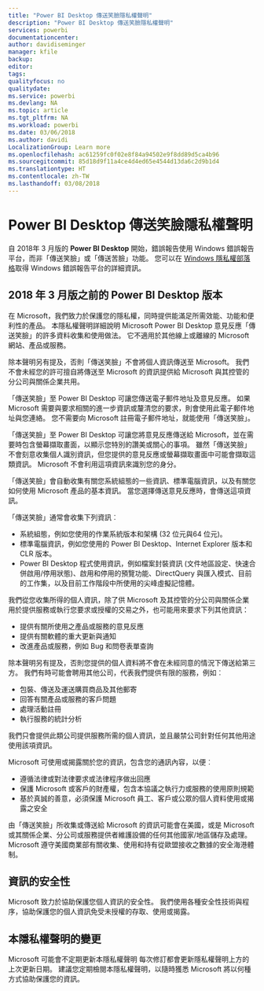 ```yaml
---
title: "Power BI Desktop 傳送笑臉隱私權聲明"
description: "Power BI Desktop 傳送笑臉隱私權聲明"
services: powerbi
documentationcenter: 
author: davidiseminger
manager: kfile
backup: 
editor: 
tags: 
qualityfocus: no
qualitydate: 
ms.service: powerbi
ms.devlang: NA
ms.topic: article
ms.tgt_pltfrm: NA
ms.workload: powerbi
ms.date: 03/06/2018
ms.author: davidi
LocalizationGroup: Learn more
ms.openlocfilehash: ac61259fc0f02e8f84a94502e9f8dd89d5ca4b96
ms.sourcegitcommit: 85d18d9f11a4ce4d4ed65e4544d13da6c2d9b1d4
ms.translationtype: HT
ms.contentlocale: zh-TW
ms.lasthandoff: 03/08/2018
---
```

# <a name="power-bi-desktop-send-a-smile-privacy-statement"></a>Power BI Desktop 傳送笑臉隱私權聲明

自 2018年 3 月版的 **Power BI Desktop** 開始，錯誤報告使用 Windows 錯誤報告平台，而非「傳送笑臉」或「傳送苦臉」功能。 您可以在 [Windows 隱私權部落格](https://blogs.windows.com/windowsexperience/2018/01/24/microsoft-introduces-new-privacy-tools-ahead-of-data-privacy-day/)取得 Windows 錯誤報告平台的詳細資訊。 

## <a name="for-versions-of-power-bi-desktop-prior-to-march-2018"></a>2018 年 3 月版之前的 Power BI Desktop 版本

在 Microsoft，我們致力於保護您的隱私權，同時提供能滿足所需效能、功能和便利性的產品。 本隱私權聲明詳細說明 Microsoft Power BI Desktop 意見反應「傳送笑臉」的許多資料收集和使用做法。 它不適用於其他線上或離線的 Microsoft 網站、產品或服務。

除本聲明另有提及，否則「傳送笑臉」不會將個人資訊傳送至 Microsoft。 我們不會未經您的許可擅自將傳送至 Microsoft 的資訊提供給 Microsoft 與其控管的分公司與關係企業共用。

「傳送笑臉」至 Power BI Desktop 可讓您傳送電子郵件地址及意見反應。 如果 Microsoft 需要與要求相關的進一步資訊或釐清您的要求，則會使用此電子郵件地址與您連絡。 您不需要向 Microsoft 註冊電子郵件地址，就能使用「傳送笑臉」。

「傳送笑臉」至 Power BI Desktop 可讓您將意見反應傳送給 Microsoft，並在需要時包含螢幕擷取畫面，以顯示您特別的讚美或關心的事項。 雖然「傳送笑臉」不會刻意收集個人識別資訊，但您提供的意見反應或螢幕擷取畫面中可能會擷取這類資訊。 Microsoft 不會利用這項資訊來識別您的身分。

「傳送笑臉」會自動收集有關您系統組態的一些資訊、標準電腦資訊，以及有關您如何使用 Microsoft 產品的基本資訊。 當您選擇傳送意見反應時，會傳送這項資訊。

「傳送笑臉」通常會收集下列資訊︰

* 系統組態，例如您使用的作業系統版本和架構 (32 位元與64 位元)。
* 標準電腦資訊，例如您使用的 Power BI Desktop、Internet Explorer 版本和 CLR 版本。
* Power BI Desktop 程式使用資訊，例如檔案封裝資訊 (文件地區設定、快速合併啟用/停用狀態)、啟用和停用的預覽功能、DirectQuery 與匯入模式、目前的工作集，以及目前工作階段中所使用的尖峰虛擬記憶體。

我們從您收集所得的個人資訊，除了供 Microsoft 及其控管的分公司與關係企業用於提供服務或執行您要求或授權的交易之外，也可能用來要求下列其他資訊：

* 提供有關所使用之產品或服務的意見反應
* 提供有關軟體的重大更新與通知
* 改進產品或服務，例如 Bug 和問卷表單查詢

除本聲明另有提及，否則您提供的個人資料將不會在未經同意的情況下傳送給第三方。 我們有時可能會聘用其他公司，代表我們提供有限的服務，例如︰

* 包裝、傳送及運送購買商品及其他郵寄
* 回答有關產品或服務的客戶問題
* 處理活動註冊
* 執行服務的統計分析

我們只會提供此類公司提供服務所需的個人資訊，並且嚴禁公司針對任何其他用途使用該項資訊。

Microsoft 可使用或揭露關於您的資訊，包含您的通訊內容，以便︰

* 遵循法律或對法律要求或法律程序做出回應
* 保護 Microsoft 或客戶的財產權，包含本協議之執行力或服務的使用原則規範
* 基於真誠的善意，必須保護 Microsoft 員工、客戶或公眾的個人資料使用或揭露之安全

由「傳送笑臉」所收集或傳送給 Microsoft 的資訊可能會在美國，或是 Microsoft 或其關係企業、分公司或服務提供者維護設備的任何其他國家/地區儲存及處理。 Microsoft 遵守美國商業部有關收集、使用和持有從歐盟接收之數據的安全海港體制。

## <a name="security-of-your-information"></a>資訊的安全性
Microsoft 致力於協助保護您個人資訊的安全性。 我們使用各種安全性技術與程序，協助保護您的個人資訊免受未授權的存取、使用或揭露。

## <a name="changes-to-this-privacy-statement"></a>本隱私權聲明的變更
Microsoft 可能會不定期更新本隱私權聲明 每次修訂都會更新隱私權聲明上方的上次更新日期。 建議您定期檢閱本隱私權聲明，以隨時獲悉 Microsoft 將以何種方式協助保護您的資訊。

